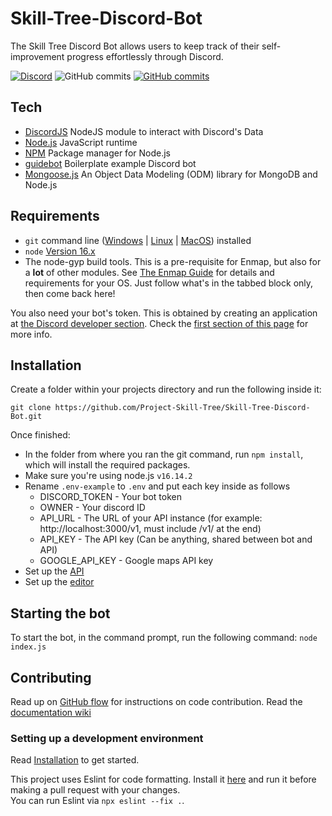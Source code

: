 # Skill-Tree-Discord-Bot
The Skill Tree Discord Bot allows users to keep track of their self-improvement progress effortlessly through Discord.

[![Discord](https://badgen.net/badge/icon/discord?icon=discord&label)](https://discord.gg/skilltree)
![GitHub commits](https://badgen.net/github/license/Project-Skill-Tree/Skill-Tree-Discord-Bot)
[![GitHub commits](https://badgen.net/github/stars/Project-Skill-Tree/Skill-Tree-Discord-Bot)](https://github.com/Project-Skill-Tree/Skill-Tree-Discord-Bot/stargazers)

## Tech
- [DiscordJS](https://discord.js.org/#/) NodeJS module to interact with Discord's Data
- [Node.js](https://nodejs.org/en/) JavaScript runtime
- [NPM](https://www.npmjs.com/) Package manager for Node.js
- [guidebot](https://github.com/AnIdiotsGuide/guidebot/) Boilerplate example Discord bot
- [Mongoose.js](https://mongoosejs.com/) An Object Data Modeling (ODM) library for MongoDB and Node.js

## Requirements

- `git` command line ([Windows](https://git-scm.com/download/win) | [Linux](https://git-scm.com/download/linux) | [MacOS](https://git-scm.com/download/mac)) installed
- `node` [Version 16.x](https://nodejs.org)
- The node-gyp build tools. This is a pre-requisite for Enmap, but also for a **lot** of other modules. See [The Enmap Guide](https://enmap.evie.dev/install#pre-requisites) for details and requirements for your OS. Just follow what's in the tabbed block only, then come back here!

You also need your bot's token. This is obtained by creating an application
at [the Discord developer section](https://discord.com/developers/applications). Check the [first section of this page](https://anidiots.guide/getting-started/getting-started-long-version)
for more info.

## Installation

Create a folder within your projects directory and run the following inside it:

`git clone https://github.com/Project-Skill-Tree/Skill-Tree-Discord-Bot.git`

Once finished:

- In the folder from where you ran the git command, run `npm install`, which will install the required packages.
- Make sure you're using node.js `v16.14.2`
- Rename `.env-example` to `.env` and put each key inside as follows
  - DISCORD_TOKEN - Your bot token
  - OWNER - Your discord ID
  - API_URL - The URL of your API instance (for example: http://localhost:3000/v1, must include /v1/ at the end)
  - API_KEY - The API key (Can be anything, shared between bot and API)
  - GOOGLE_API_KEY - Google maps API key
- Set up the [API](https://github.com/Project-Skill-Tree/Skill-Tree-API)
- Set up the [editor](https://github.com/Project-Skill-Tree/Skill-Tree-Editor)
## Starting the bot

To start the bot, in the command prompt, run the following command:
`node index.js`

## Contributing
Read up on [GitHub flow](https://docs.github.com/en/get-started/quickstart/github-flow) for instructions on code contribution.
Read the [documentation wiki](https://www.projectskilltree.com)
### Setting up a development environment
Read [Installation](#installation) to get started.

This project uses Eslint for code formatting. Install it [here](https://eslint.org/) and run it before making a pull request with your changes.<br>
You can run Eslint via `npx eslint --fix .`.
